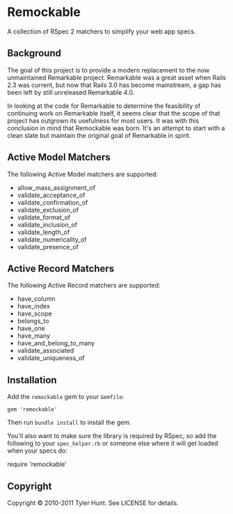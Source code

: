 # Remockable

A collection of RSpec 2 matchers to simplify your web app specs.


## Background

The goal of this project is to provide a modern replacement to the now
unmaintained Remarkable project. Remarkable was a great asset when Rails 2.3
was current, but now that Rails 3.0 has become mainstream, a gap has been left
by still unreleased Remarkable 4.0.

In looking at the code for Remarkable to determine the feasibility of continuing
work on Remarkable itself, it seems clear that the scope of that project has
outgrown its usefulness for most users. It was with this conclusion in mind that
Remockable was born. It's an attempt to start with a clean slate but maintain
the original goal of Remarkable in spirit.


## Active Model Matchers

The following Active Model matchers are supported:

  * allow_mass_assignment_of
  * validate_acceptance_of
  * validate_confirmation_of
  * validate_exclusion_of
  * validate_format_of
  * validate_inclusion_of
  * validate_length_of
  * validate_numericality_of
  * validate_presence_of


## Active Record Matchers

The following Active Record matchers are supported:

  * have_column
  * have_index
  * have_scope
  * belongs_to
  * have_one
  * have_many
  * have_and_belong_to_many
  * validate_associated
  * validate_uniqueness_of


## Installation

Add the `remockable` gem to your `Gemfile`:

    gem 'remockable'

Then run `bundle install` to install the gem.

You'll also want to make sure the library is required by RSpec, so add the
following to your `spec_helper.rb` or someone else where it will get loaded
when your specs do:

  require 'remockable'


## Copyright

Copyright © 2010-2011 Tyler Hunt. See LICENSE for details.
